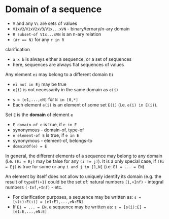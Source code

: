 
# Domain of a sequence

* `V` and any `Vi` are sets of values
* `V1xV2`/`V1xV2xV3`/`V1x...xVN` - binary/ternary/n-ary domain
* `R subset-of V1x...xVN` is an n-ary relation
* `(#r == N)` for any `r in R`

<!-- ======================================================================= -->

clarification

* `a x b` is always either a sequence, or a set of sequences
* here, sequences are always flat sequences of values

Any element `ei` may belong to a different domain `Ei`

* `ei not in Ej` may be true
* `e(i)` is not necessarily in the same domain as `e(j)`

<!-- ======================================================================= -->

* `s = [e1,...,eN]` for `N in [0,*]`
* Each element `e(i)` is an element of some set `E(i)` (i.e. `e(i) in E(i)`).

Set `E` is the **domain** of element `e`

* `E domain-of e` is true, if `e in E`
* synonymous - domain-of, type-of
* `e element-of E` is true, if `e in E`
* synonymous - element-of, belongs-to
* `domainOf(e) = E`

In general, the different elements of a sequence may belong to any domain
(i.e. `(Ei = Ej)` may be false for any `(i != j)`). It is a only special case,
if `(Ei = Ej)` is true for some or any `i and j in [1,N]` (i.e. `E1 = ... = EN`).

An element by itself does not allow to uniquely identify its domain (e.g. the
result of `typeOf(+1)` could be the set of: natural numbers `[1,+Inf)` -
integral numbers `(-Inf,+Inf)` - etc.

* For clarification purposes, a sequence may be written as:
  `s = [s(i):E(i)] = [e1:E1,...,eN:EN]`
* If `E1 = ... = EN`, a sequence may be written as:
  `s = [s(i):E] = [e1:E,...,eN:E]`
